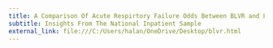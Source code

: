 ```yaml
---
title: A Comparison Of Acute Respirtory Failure Odds Between BLVR and LVRS
subtitle: Insights From The National Inpatient Sample
external_link: file:///C:/Users/halan/OneDrive/Desktop/blvr.html
---
```

